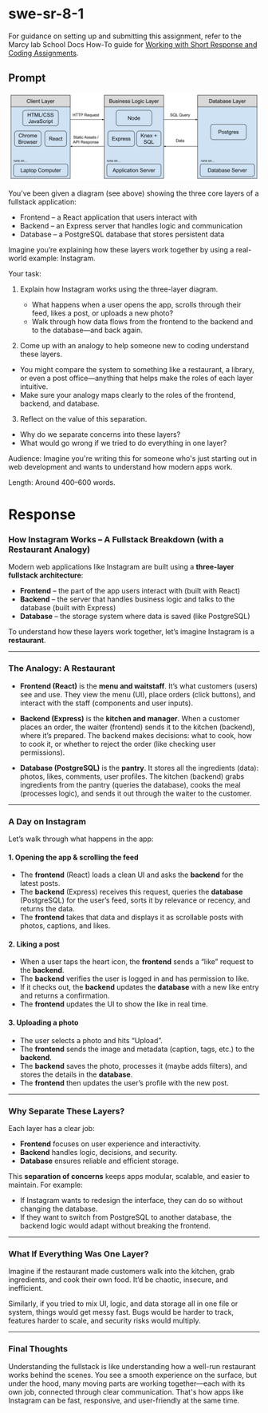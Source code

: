 # swe-sr-8-1

For guidance on setting up and submitting this assignment, refer to the Marcy lab School Docs How-To guide for [Working with Short Response and Coding Assignments](https://marcylabschool.gitbook.io/marcy-lab-school-docs/fullstack-curriculum/how-tos/working-with-assignments#how-to-work-on-assignments).

## Prompt

![Fullstack Diagram](./client-server-database-diagram.svg)

You’ve been given a diagram (see above) showing the three core layers of a fullstack application:

- Frontend – a React application that users interact with
- Backend – an Express server that handles logic and communication
- Database – a PostgreSQL database that stores persistent data

Imagine you’re explaining how these layers work together by using a real-world example: Instagram.

Your task:

1. Explain how Instagram works using the three-layer diagram.
   * What happens when a user opens the app, scrolls through their feed, likes a post, or uploads a new photo?
   * Walk through how data flows from the frontend to the backend and to the database—and back again.

2. Come up with an analogy to help someone new to coding understand these layers.
  * You might compare the system to something like a restaurant, a library, or even a post office—anything that helps make the roles of each layer intuitive.
  * Make sure your analogy maps clearly to the roles of the frontend, backend, and database.

3. Reflect on the value of this separation.
  * Why do we separate concerns into these layers?
  * What would go wrong if we tried to do everything in one layer?

Audience: Imagine you're writing this for someone who's just starting out in web development and wants to understand how modern apps work.

Length: Around 400–600 words.

# Response

### How Instagram Works – A Fullstack Breakdown (with a Restaurant Analogy)

Modern web applications like Instagram are built using a **three-layer fullstack architecture**:

- **Frontend** – the part of the app users interact with (built with React)
- **Backend** – the server that handles business logic and talks to the database (built with Express)
- **Database** – the storage system where data is saved (like PostgreSQL)

To understand how these layers work together, let’s imagine Instagram is a **restaurant**.

---

### The Analogy: A Restaurant

- **Frontend (React)** is the **menu and waitstaff**. It’s what customers (users) see and use. They view the menu (UI), place orders (click buttons), and interact with the staff (components and user inputs).
  
- **Backend (Express)** is the **kitchen and manager**. When a customer places an order, the waiter (frontend) sends it to the kitchen (backend), where it’s prepared. The backend makes decisions: what to cook, how to cook it, or whether to reject the order (like checking user permissions).

- **Database (PostgreSQL)** is the **pantry**. It stores all the ingredients (data): photos, likes, comments, user profiles. The kitchen (backend) grabs ingredients from the pantry (queries the database), cooks the meal (processes logic), and sends it out through the waiter to the customer.

---

### A Day on Instagram

Let’s walk through what happens in the app:

#### 1. **Opening the app & scrolling the feed**
- The **frontend** (React) loads a clean UI and asks the **backend** for the latest posts.
- The **backend** (Express) receives this request, queries the **database** (PostgreSQL) for the user’s feed, sorts it by relevance or recency, and returns the data.
- The **frontend** takes that data and displays it as scrollable posts with photos, captions, and likes.

#### 2. **Liking a post**
- When a user taps the heart icon, the **frontend** sends a “like” request to the **backend**.
- The **backend** verifies the user is logged in and has permission to like.
- If it checks out, the **backend** updates the **database** with a new like entry and returns a confirmation.
- The **frontend** updates the UI to show the like in real time.

#### 3. **Uploading a photo**
- The user selects a photo and hits “Upload”.
- The **frontend** sends the image and metadata (caption, tags, etc.) to the **backend**.
- The **backend** saves the photo, processes it (maybe adds filters), and stores the details in the **database**.
- The **frontend** then updates the user’s profile with the new post.

---

### Why Separate These Layers?

Each layer has a clear job:

- **Frontend** focuses on user experience and interactivity.
- **Backend** handles logic, decisions, and security.
- **Database** ensures reliable and efficient storage.

This **separation of concerns** keeps apps modular, scalable, and easier to maintain. For example:

- If Instagram wants to redesign the interface, they can do so without changing the database.
- If they want to switch from PostgreSQL to another database, the backend logic would adapt without breaking the frontend.

---

### What If Everything Was One Layer?

Imagine if the restaurant made customers walk into the kitchen, grab ingredients, and cook their own food. It’d be chaotic, insecure, and inefficient.

Similarly, if you tried to mix UI, logic, and data storage all in one file or system, things would get messy fast. Bugs would be harder to track, features harder to scale, and security risks would multiply.

---

### Final Thoughts

Understanding the fullstack is like understanding how a well-run restaurant works behind the scenes. You see a smooth experience on the surface, but under the hood, many moving parts are working together—each with its own job, connected through clear communication. That's how apps like Instagram can be fast, responsive, and user-friendly at the same time.

